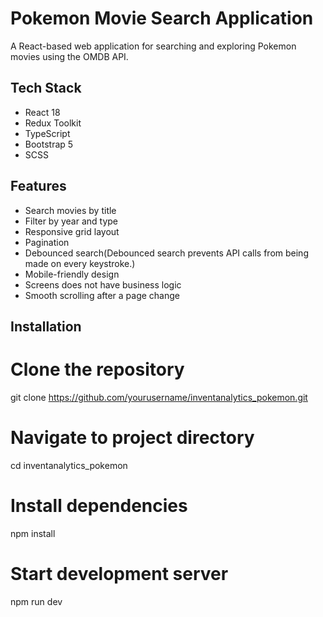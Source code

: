 # Pokemon Movie Search Application

A React-based web application for searching and exploring Pokemon movies using the OMDB API.

## Tech Stack
- React 18
- Redux Toolkit
- TypeScript
- Bootstrap 5
- SCSS

## Features
- Search movies by title
- Filter by year and type
- Responsive grid layout
- Pagination
- Debounced search(Debounced search prevents API calls from being made on every keystroke.)
- Mobile-friendly design
- Screens does not have business logic
- Smooth scrolling after a page change

## Installation

# Clone the repository
git clone https://github.com/yourusername/inventanalytics_pokemon.git

# Navigate to project directory
cd inventanalytics_pokemon

# Install dependencies
npm install

# Start development server
npm run dev